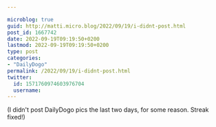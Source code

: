 ```yaml
---

microblog: true
guid: http://matti.micro.blog/2022/09/19/i-didnt-post.html
post_id: 1667742
date: 2022-09-19T09:19:50+0200
lastmod: 2022-09-19T09:19:50+0200
type: post
categories:
- "DailyDogo"
permalink: /2022/09/19/i-didnt-post.html
twitter:
  id: 1571760974603976704
  username:
---
```

(I didn't post DailyDogo pics the last two days, for some reason. Streak fixed!)
